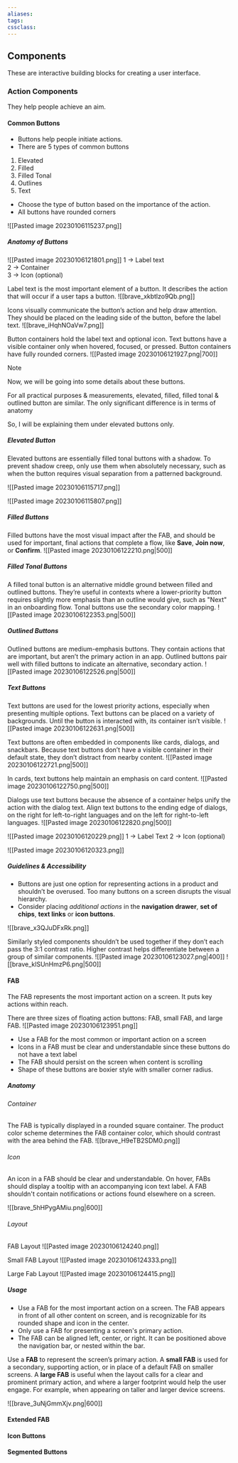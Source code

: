 ```yaml
---
aliases:
tags: 
cssclass:
---
```

## Components
These are interactive building blocks for creating a user interface.
### Action Components
They help people achieve an aim.
#### Common Buttons
- Buttons help people initiate actions.
- There are 5 types of common buttons

1. Elevated
2. Filled
3. Filled Tonal
4. Outlines 
5. Text

- Choose the type of button based on the importance of the action.
- All buttons have rounded corners

![[Pasted image 20230106115237.png]]

##### Anatomy of Buttons
![[Pasted image 20230106121801.png]]
1 → Label text  
2 → Container  
3 → Icon (optional)


Label text is the most important element of a button. It describes the action that will occur if a user taps a button.
![[brave_xkbtlzo9Qb.png]]

Icons visually communicate the button’s action and help draw attention. They should be placed on the leading side of the button, before the label text.
![[brave_iHqhNOaVw7.png]]

Button containers hold the label text and optional icon. Text buttons have a visible container only when hovered, focused, or pressed. Button containers have fully rounded corners.
![[Pasted image 20230106121927.png|700]]


> [!note]
> Now, we will be going into some details about these buttons.
> 
> For all practical purposes & measurements, elevated, filled, filled tonal & outlined button are similar.
> The only significant difference is in terms of anatomy
> 
> So, I will be explaining them under elevated buttons only.


##### Elevated Button
Elevated buttons are essentially filled tonal buttons with a shadow. To prevent shadow creep, only use them when absolutely necessary, such as when the button requires visual separation from a patterned background.

![[Pasted image 20230106115717.png]]

![[Pasted image 20230106115807.png]]

##### Filled Buttons
Filled buttons have the most visual impact after the FAB, and should be used for important, final actions that complete a flow, like **Save**, **Join now**, or **Confirm**. 
![[Pasted image 20230106122210.png|500]]

##### Filled Tonal Buttons
A filled tonal button is an alternative middle ground between filled and outlined buttons. They’re useful in contexts where a lower-priority button requires slightly more emphasis than an outline would give, such as "Next" in an onboarding flow. Tonal buttons use the secondary color mapping.
![[Pasted image 20230106122353.png|500]]

##### Outlined Buttons
Outlined buttons are medium-emphasis buttons. They contain actions that are important, but aren’t the primary action in an app.
Outlined buttons pair well with filled buttons to indicate an alternative, secondary action.
![[Pasted image 20230106122526.png|500]]

##### Text Buttons
Text buttons are used for the lowest priority actions, especially when presenting multiple options.
Text buttons can be placed on a variety of backgrounds. Until the button is interacted with, its container isn’t visible.
![[Pasted image 20230106122631.png|500]]

Text buttons are often embedded in components like cards, dialogs, and snackbars. Because text buttons don’t have a visible container in their default state, they don’t distract from nearby content.
![[Pasted image 20230106122721.png|500]]

In cards, text buttons help maintain an emphasis on card content.
![[Pasted image 20230106122750.png|500]]

Dialogs use text buttons because the absence of a container helps unify the action with the dialog text.
Align text buttons to the ending edge of dialogs, on the right for left-to-right languages and on the left for right-to-left languages.
![[Pasted image 20230106122820.png|500]]



![[Pasted image 20230106120229.png]]
1 →  Label Text
2 →  Icon (optional)

![[Pasted image 20230106120323.png]]

##### Guidelines & Accessibility
- Buttons are just one option for representing actions in a product and shouldn’t be overused. Too many buttons on a screen disrupts the visual hierarchy.
- Consider placing *additional actions* in the **navigation drawer**, **set of chips**, **text links** or **icon buttons**.

![[brave_x3QJuDFxRk.png]]

Similarly styled components shouldn’t be used together if they don’t each pass the 3:1 contrast ratio. Higher contrast helps differentiate between a group of similar components.
![[Pasted image 20230106123027.png|400]]
![[brave_klSUnHmzP6.png|500]]

#### FAB
The FAB represents the most important action on a screen. It puts key actions within reach.

There are three sizes of floating action buttons: FAB, small FAB, and large FAB.
![[Pasted image 20230106123951.png]]

- Use a FAB for the most common or important action on a screen
- Icons in a FAB must be clear and understandable since these buttons do not have a text label
- The FAB should persist on the screen when content is scrolling
- Shape of these buttons are boxier style with smaller corner radius.

##### Anatomy
###### Container
The FAB is typically displayed in a rounded square container. The product color scheme determines the FAB container color, which should contrast with the area behind the FAB.
![[brave_H9eTB2SDM0.png]]

###### Icon
An icon in a FAB should be clear and understandable. On hover, FABs should display a tooltip with an accompanying icon text label.
A FAB shouldn't contain notifications or actions found elsewhere on a screen.

![[brave_5hHPygAMiu.png|600]]

###### Layout
FAB Layout
![[Pasted image 20230106124240.png]]

Small FAB Layout
![[Pasted image 20230106124333.png]]

Large Fab Layout 
![[Pasted image 20230106124415.png]]

##### Usage
- Use a FAB for the most important action on a screen. The FAB appears in front of all other content on screen, and is recognizable for its rounded shape and icon in the center.
- Only use a FAB for presenting a screen's primary action.
- The FAB can be aligned left, center, or right. It can be positioned above the navigation bar, or nested within the bar.

Use a **FAB** to represent the screen’s primary action.
A **small FAB** is used for a secondary, supporting action, or in place of a default FAB on smaller screens.
A **large FAB** is useful when the layout calls for a clear and prominent primary action, and where a larger footprint would help the user engage. For example, when appearing on taller and larger device screens.

![[brave_3uNjGmmXjv.png|600]]




#### Extended FAB
#### Icon Buttons
#### Segmented Buttons



